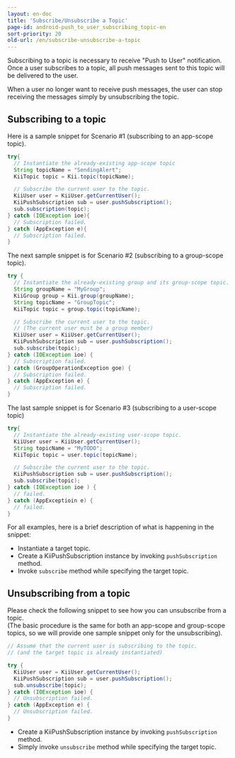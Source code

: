 ```yaml
---
layout: en-doc
title: 'Subscribe/Unsubscribe a Topic'
page-id: android-push_to_user_subscribing_topic-en
sort-priority: 20
old-url: /en/subscribe-unsubscribe-a-topic
---
```

Subscribing to a topic is necessary to receive "Push to User" notification.  Once a user subscribes to a topic, all push messages sent to this topic will be delivered to the user.

When a user no longer want to receive push messages, the user can stop receiving the messages simply by unsubscribing the topic.

## Subscribing to a topic

Here is a sample snippet for Scenario #1 (subscribing to an app-scope topic).

```java
try{
  // Instantiate the already-existing app-scope topic
  String topicName = "SendingAlert";
  KiiTopic topic = Kii.topic(topicName);

  // Subscribe the current user to the topic.
  KiiUser user = KiiUser.getCurrentUser();
  KiiPushSubscription sub = user.pushSubscription();
  sub.subscription(topic);
} catch (IOException ioe){
  // Subscription failed.
} catch (AppException e){
  // Subscription failed.
}
```
The next sample snippet is for Scenario #2 (subscribing to a group-scope topic).

```java
try {
  // Instantiate the already-existing group and its group-scope topic.
  String groupName = "MyGroup";
  KiiGroup group = Kii.group(groupName);
  String topicName = "GroupTopic";
  KiiTopic topic = group.topic(topicName);

  // Subscribe the current user to the topic.
  // (The current user must be a group member)
  KiiUser user = KiiUser.getCurrentUser();
  KiiPushSubscription sub = user.pushSubscription();
  sub.subscribe(topic);
} catch (IOException ioe) {
  // Subscription failed.
} catch (GroupOperationException goe) {
  // Subscription failed.
} catch (AppException e) {
  // Subscription failed.
}
```

The last sample snippet is for Scenario #3 (subscribing to a user-scope topic)

```java
try{
  // Instantiate the already-existing user-scope topic.
  KiiUser user = KiiUser.getCurrentUser();
  String topicName = "MyTODO";
  KiiTopic topic = user.topic(topicName);

  // Subscribe the current user to the topic.
  KiiPushSubscription sub = user.pushSubscription();
  sub.subscribe(topic);
} catch (IOException ioe ) {
  // failed.
} catch (AppExceptioin e) {
  // failed.
}
```

For all examples, here is a brief description of what is happening in the snippet:

* Instantiate a target topic.
* Create a KiiPushSubscription instance by invoking `pushSubscription` method.
* Invoke `subscribe` method while specifying the target topic.


## Unsubscribing from a topic

Please check the following snippet to see how you can unsubscribe from a topic.  
(The basic procedure is the same for both an app-scope and group-scope topics, so we will provide one sample snippet only for the unsubscribing).

```java
// Assume that the current user is subscribing to the topic.
// (and the target topic is already instantiated)

try {
  KiiUser user = KiiUser.getCurrentUser();
  KiiPushSubscription sub = user.pushSubscription();
  sub.unsubscribe(topic);
} catch (IOException ioe) {
  // Unsubscription failed.
} catch (AppException e) {
  // Unsubscription failed.
}
```

* Create a KiiPushSubscription instance by invoking `pushSubscription` method.
* Simply invoke `unsubscribe` method while specifying the target topic.
